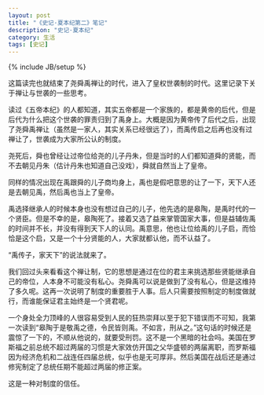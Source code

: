 ```yaml
---
layout: post
title: "《史记·夏本纪第二》笔记"
description: "史记·夏本纪"
category: 生活
tags: [史记]
---
```

{% include JB/setup %}

这篇读完也就结束了尧舜禹禅让的时代，进入了皇权世袭制的时代。这里记录下关于禅让与世袭的一些思考。

读过《五帝本纪》的人都知道，其实五帝都是一个家族的，都是黄帝的后代，但是后代为什么把这个世袭的罪责归到了禹身上。大概是因为黄帝传了后代之后，出现了尧舜禹禅让（虽然是一家人，其实关系已经很远了），而禹传启之后再也没有过禅让了，世袭成为大家所公认的制度。

尧死后，舜也曾经让过帝位给尧的儿子丹朱，但是当时的人们都知道舜的贤能，而不去朝见丹朱（估计丹朱也知道自己没戏），舜就自然当上了皇帝。

同样的情况出现在禹跟舜的儿子商均身上，禹也是假吧意思的让了一下，天下人还是去朝见禹，然后禹也当上了皇帝。

禹选择继承人的时候本身也没有想过自己的儿子，他先选的是皋陶，是禹时代的一个贤臣。但是不幸的是，皋陶死了。接着又选了益来掌管国家大事，但是益辅佐禹的时间并不长，并没有得到天下人的认同。禹意思，他也让位给禹的儿子启，而恰恰是这个启，又是一个十分贤能的人，大家就都认他，而不认益了。

“禹传子，家天下”的说法就来了。

我们回过头来看看这个禅让制，它的思想是通过在位的君主来挑选那些贤能继承自己的帝位，人本身不可能没有私心。尧舜禹可以说是做到了没有私心，但是这维持了多久呢。这再一次说明了制度的重要胜于人事。后人只需要按照制定的制度做就行，而谁能保证君主始终是一个贤君呢。



一个身处全力顶峰的人很容易受到人民的狂热崇拜以至于犯下错误而不可知，我第一次读到“皋陶于是敬禹之德，令民皆则禹。不如言，刑从之。”这句话的时候还是震惊了一下的，不顺从他说的，就要受刑罚。这不是一个黑暗的社会吗。美国在罗斯福之前总统不超过两届的习惯是大家效仿开国之父华盛顿的两届离职，而罗斯福因为经济危机和二战连任四届总统，似乎也是无可厚非。然后美国在战后还是通过修宪制定了总统任期不能超过两届的修正案。

这是一种对制度的信任。
